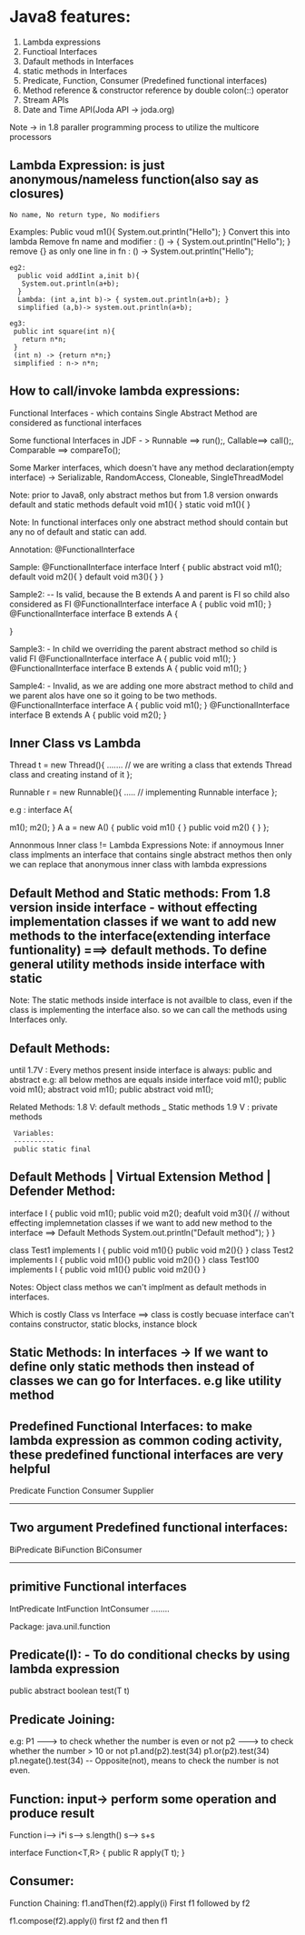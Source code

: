 # Java8 features:
  1. Lambda expressions
  2. Functioal Interfaces
  3. Dafault methods in Interfaces
  4. static methods in Interfaces
  5. Predicate, Function, Consumer (Predefined functional interfaces)
  6. Method reference & constructor reference by double colon(::) operator
  7. Stream APIs
  8. Date and Time API(Joda API -> joda.org)
  
  Note -> in 1.8 paraller programming process to utilize the multicore processors
  
  
##  Lambda Expression: is just anonymous/nameless function(also say as closures)
    No name, No return type, No modifiers
    
 Examples:
    Public voud m1(){
    System.out.println("Hello");
    }
    Convert this into lambda
    Remove fn name and modifier      : () -> {  System.out.println("Hello"); }
    remove {} as only one line in fn : () -> System.out.println("Hello"); 
    
    eg2:
      public void addIint a,init b){
       System.out.println(a+b);
      }
      Lambda: (int a,int b)-> { system.out.println(a+b); } 
      simplified (a,b)-> system.out.println(a+b);
      
    eg3:
     public int square(int n){
       return n*n;
     }
     (int n) -> {return n*n;}
     simplified : n-> n*n;
     
     
## How to call/invoke lambda expressions:

  Functional Interfaces - which contains Single Abstract Method are considered as functional interfaces
  
  Some functional Interfaces in JDF - > Runnable ==> run();, Callable==> call();, Comparable ==> compareTo();
  
  Some Marker interfaces, which doesn't have any method declaration(empty interface) ->  Serializable, RandomAccess, Cloneable, SingleThreadModel 
  
  Note: prior to Java8, only abstract methos but from 1.8 version onwards default and static methods
  default void m1(){
  }
  static void m1(){
  }
  
  Note: In functional interfaces only one abstract method should contain but any no of default and static can add.
  
  
  Annotation: 
  @FunctionalInterface
  
  Sample:
  @FunctionalInterface
  interface Interf {
    public abstract void m1();
    default void m2(){
    }
    default void m3(){
    }
  }
  
  Sample2: -- Is valid, because the B extends A and parent is FI so child also considered as FI
  @FunctionalInterface
  interface A {
    public void m1();
  }
  @FunctionalInterface
  interface B extends A {
 
  }
  
  
  Sample3: - In child we overriding the parent abstract method so child is valid FI 
  @FunctionalInterface
  interface A {
    public void m1();
  }
  @FunctionalInterface
  interface B extends A {
  public void m1();
  }
  
  Sample4: - Invalid, as we are adding one more abstract method to child and we parent alos have one so it going to be two methods. 
  @FunctionalInterface
  interface A {
    public void m1();
  }
  @FunctionalInterface
  interface B extends A {
  public void m2();
  }
  
  
  
  
  Inner Class vs Lambda
  ----------------------
  Thread t = new Thread(){
  .......   // we are writing a class that extends Thread class and creating instand of it
  };
  
  Runnable r = new Runnable(){
     .....    // implementing Runnable interface
  };
     
  e.g :
  interface A{
  
  m1();
  m2();
  }
  A a = new A()
  {
    public void m1()
    {
    }
    public void m2()
    {
    }
  };
  
  Annonmous Inner class != Lambda Expressions
  Note: if annoymous Inner class implments an interface that contains single abstract methos then only we can replace that anonymous inner class with lambda expressions
  
  Default Method and Static methods: From 1.8 version inside interface -  without effecting implementation classes if we want to add new methods to the interface(extending interface funtionality) ===> default methods. To define general utility methods inside interface with static
  ---------------------------------
  
 Note: The static methods inside interface is not availble to class, even if the class is implementing the interface also. so we can call the methods using Interfaces only. 
  
  Default Methods:
  ---------------
  until 1.7V : Every methos present inside interface is always: public and abstract
  e.g: all below methos are equals inside interface
    void m1();
    public void m1();
    abstract void m1();
    public abstract void m1();
  
  Related Methods:
     1.8 V: default methods _ Static methods
     1.9 V : private methods
     
     Variables:
     ----------
     public static final
     

Default Methods | Virtual Extension Method | Defender Method:
------------------------------------------------------------
 interface I
 {
      public void m1();
      public void m2();
      deafult void m3(){                               // without effecting implemnetation classes if we want to add new method to the interface ==> Default Methods
         System.out.println("Default method");
      }
 }
 
 class Test1 implements I {
  public void m1(){}
  public void m2(){}
 }
 class Test2 implements I {
  public void m1(){}
  public void m2(){}
 }
  class Test100 implements I {
  public void m1(){}
  public void m2(){}
 }


 Notes: Object class methos we can't implment as default methods in interfaces.
 
 Which is costly Class vs Interface  ==> class is costly  becuase interface can't contains constructor, static blocks, instance block
 
 Static Methods: In interfaces -> If we want to define only static methods then instead of classes we can go for Interfaces. e.g like utility method  
 ------------------
 
 
 Predefined Functional Interfaces: to make lambda expression as common coding activity, these predefined functional interfaces are very helpful
 ---------------------------------
 Predicate
 Function
 Consumer
 Supplier
 ______________
 
 Two argument Predefined functional interfaces:
 --------------------------------------------------
 BiPredicate
 BiFunction
 BiConsumer
 __________________________
 primitive Functional interfaces
 --------------------------------
 IntPredicate
 IntFunction
 IntConsumer
 ........
 
Package: java.unil.function

Predicate(I):  - To do conditional checks by using lambda expression
----------
public abstract boolean test(T t)

Predicate Joining:
-----------------
e.g: P1 ---> to check whether the number is even or not
     p2 ---> to check whether the number > 10 or not
p1.and(p2).test(34)
p1.or(p2).test(34)
p1.negate().test(34)   -- Opposite(not), means to check the number is not even.
 
Function: input-> perform some operation and produce result
---------
 Function
 i--> i*i
 s--> s.length()
 s--> s+s

interface Function<T,R>
{
   public R apply(T t);
}


Consumer:
---------
Function Chaining:
f1.andThen(f2).apply(i)
First f1 followed by f2

f1.compose(f2).apply(i)
first f2 and then f1

